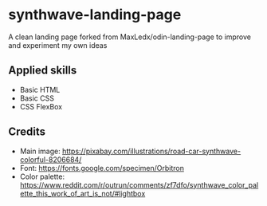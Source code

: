 # synthwave-landing-page

A clean landing page forked from MaxLedx/odin-landing-page to improve and experiment my own ideas

## Applied skills
- Basic HTML
- Basic CSS
- CSS FlexBox

## Credits
- Main image: https://pixabay.com/illustrations/road-car-synthwave-colorful-8206684/
- Font: https://fonts.google.com/specimen/Orbitron
- Color palette: https://www.reddit.com/r/outrun/comments/zf7dfo/synthwave_color_palette_this_work_of_art_is_not/#lightbox
